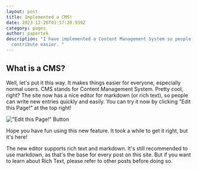 ```yaml
---
layout: post
title: Implemented a CMS!
date: 2023-12-26T01:57:20.939Z
category: pages
author: papertek
description: "I have implemented a Content Management System so people could
  contribute easier. "
---
```

## What is a CMS?

Well, let's put it this way. It makes things easier for everyone, especially normal users. CMS stands for Content Management System. Pretty cool, right? The site now has a nice editor for markdown (or rich text), so people can write new entries quickly and easily. You can try it now by clicking "Edit this Page!" at the top right!

!["Edit this Page!" Button](/assets/images/uploads/editpage.png "\"Edit this Page!\" Button")

Hope you have fun using this new feature. It took a while to get it right, but it's here! 

The new editor supports rich text and markdown. It's still recommended to use markdown, as that's the base for every post on this site. But if you want to learn about Rich Text, please refer to other posts before doing so.